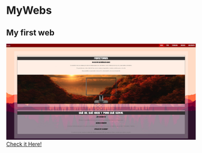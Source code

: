 # MyWebs
## My first web 
<img src="WEB/img/exp.jpg" >
<a href="https://losmonitores.000webhostapp.com/index.html">Check it Here! </a>
